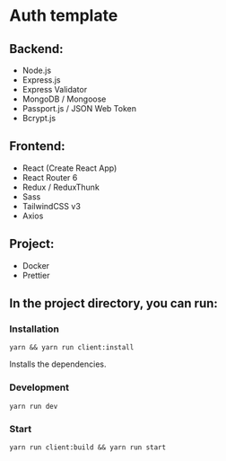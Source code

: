 # Auth template

## Backend:
* Node.js
* Express.js
* Express Validator
* MongoDB / Mongoose
* Passport.js / JSON Web Token
* Bcrypt.js

## Frontend:
* React (Create React App)
* React Router 6
* Redux / ReduxThunk
* Sass
* TailwindCSS v3
* Axios

## Project:
* Docker
* Prettier

## In the project directory, you can run:

### Installation

```Shell
yarn && yarn run client:install
```
Installs the dependencies.

### Development

```Shell
yarn run dev
```

### Start

```Shell
yarn run client:build && yarn run start
```
